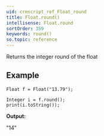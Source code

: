 ```yaml
---
uid: crmscript_ref_Float_round
title: Float.round()
intellisense: Float.round
sortOrder: 359
keywords: round()
so.topic: reference
---
```


Returns the integer round of the float



## Example


    Float f = Float("13.79");
    
    Integer i = f.round();
    print(i.toString());
    



**Output:**

"14"


